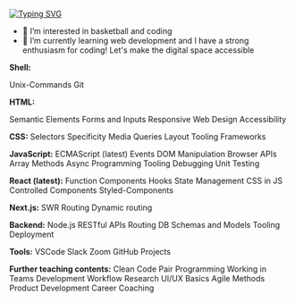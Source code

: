 [![Typing SVG](https://readme-typing-svg.demolab.com?font=Fira+Code&pause=1000&random=false&width=435&lines=My+name+is+Andreas&color=%23FF0000)](https://git.io/typing-svg)
- 👀 I’m interested in basketball and coding
- 🌱 I’m currently learning web development
and I have a strong enthusiasm for coding! Let's make the digital space accessible


**Shell:**

Unix-Commands 
Git

**HTML:**

Semantic Elements
Forms and Inputs
Responsive Web Design
Accessibility

**CSS:**
Selectors 
Specificity 
Media Queries 
Layout 
Tooling 
Frameworks

**JavaScript:**
ECMAScript (latest)
Events
DOM Manipulation
Browser APIs
Array Methods
Async Programming 
Tooling
Debugging
Unit Testing

**React (latest):**
Function Components
Hooks
State Management
CSS in JS
Controlled Components
Styled-Components

**Next.js:**
SWR
Routing
Dynamic routing

**Backend:**
Node.js
RESTful APIs
Routing
DB Schemas and Models
Tooling Deployment

**Tools:**
VSCode
Slack
Zoom
GitHub Projects 

**Further teaching contents:**
Clean Code
Pair Programming 
Working in Teams
Development Workflow
Research
UI/UX Basics
Agile Methods
Product Development
Career Coaching



<!---
Andreas-Gottwald/Andreas-Gottwald is a ✨ special ✨ repository because its `README.md` (this file) appears on your GitHub profile.
You can click the Preview link to take a look at your changes.
--->
